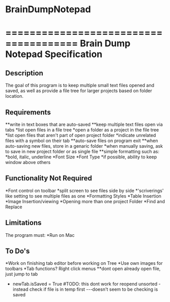 # BrainDumpNotepad
 
======================================
Brain Dump Notepad Specification
======================================

Description
-----------
The goal of this program is to keep multiple small
text files opened and saved, as well as provide a
file tree for larger projects based on folder location.

Requirements
------------
**write in text boxes that are auto-saved
**keep multiple text files open via tabs
*list open files in a file tree
*open a folder as a project in the file tree
*list open files that aren't part of open project folder
    *indicate unrelated files with a symbol on their tab
**auto-save files on program exit
**when auto-saving new files, store in a genaric folder
*when manually saving, ask to save in new project folder
    or as single file
**simple formatting such as:
    *bold, italic, underline
    *Font Size
    *Font Type
*if possible, ability to keep window above others

Functionality Not Required
--------------------------
*Font control on toolbar
*split screen to see files side by side
*'scriverings' like setting to see multiple files as one 
*Formatting Styles
*Table Insertion
*Image Insertion/viewing
*Opening more than one project Folder
*Find and Replace

Limitations
----------------
The program must:
    *Run on Mac

To Do's
----------------
*Work on finishing tab editor
    before working on Tree
*Use own images for toolbars
*Tab functions? Right click menus
**dont open already open file, just jump to tab
* newTab.isSaved = True #TODO: this dont work for reopend unsorted - instead check if file is in temp first
---doesn't seem to be checking is saved
